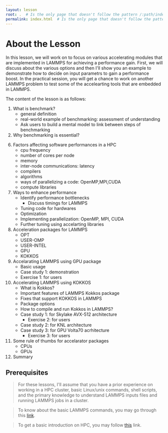 ```yaml
---
layout: lesson
root: .  # Is the only page that doesn't follow the pattern /:path/index.html
permalink: index.html  # Is the only page that doesn't follow the pattern /:path/index.html
---
```

# About the Lesson
In this lesson, we will work on to focus on various accelerating modules that are implemented in LAMMPS for achieving a performance gain. First, we will discuss about the various options and then I'll show you an example to demonstrate how to decide on input parametrs to gain a performance boost. In the practical session, you will get a chance to work on another LAMMPS problem to test some of the accelearting tools that are embedded in LAMMPS. 

The content of the lesson is as follows:

1. What is benchmark?
    * general definition
    * real-world example of benchmarking: assessment of understanding
    * Ask users to build a mental model to link between steps of benchmarking
2. Why benchmarking is essential?
<!--3. Benchmarking in HPC
    * Software and hardware performance
    * Factors affecting software performances
    * Useful performance metrics in HPC
        * walltime
        * cpuh
        * Flops
        * Theoretical peak performance
4. Speed-up
    * Various ways to speed-up/accelerate a code
    * parallel processing
    * Quntifying speedup: t<sub>1</sub>/t<sub>p</sub>
    * Scaling
    * Practical: Run a simple LJ run for LAMMPS and discuss its scaling (no OPT)
5. Amdahl's Law -->
6. Factors affecting software performances in a HPC
    * cpu frequency
    * number of cores per node
    * memory
    * inter-node communications: latency
    * compilers
    * algorithms
    * ways of parallelizing a code: OpenMP,MPI,CUDA
    * compute libraries
7. Ways to enhance performance
    * Identify performance bottlenecks
        * Discuss timings for LAMMPS
    * Tuning code for hardwares
    * Optimization
    * Implementing parallelization: OpenMP, MPI, CUDA
    * Further tuning using accelarting libraries
8. Acceleration packages for LAMMPS
    * OPT
    * USER-OMP
    * USER-INTEL
    * GPU
    * KOKKOS
9. Accelarating LAMMPS using GPU package
    * Basic usage
    * Case study 1: demonstration
    * Exercise 1: for users
9. Accelerating LAMMPS using KOKKOS
    * What is Kokkos?
    * Important features of LAMMPS Kokkos package
    * Fixes that support KOKKOS in LAMMPS
    * Package options
    * How to compile and run Kokkos in LAMMPS?
    * Case study 1: for Skylake AVX-512 architecture
        * Exercise 2: for users
    * Case study 2: for KNL architecture
    * Case study 3: for GPU Volta70 acrhitecture
        * Exercise 3: for users
10. Some rule of thumbs for accelarator packages
    * CPUs
    * GPUs
11. Summary

## Prerequisites

> For these lessons, I'll assume that you have a prior experience on working in a HPC cluster, basic Linux/unix commands, shell scripts, and the primary knowledge to understand LAMMPS inputs files and running LAMMPS jobs in a cluster.

> To know about the basic LAMMPS commands, you may go through this [link](https://lammps.sandia.gov/doc/Commands_all.html).

>To get a basic introduction on HPC, you may follow [this](https://github.com/hpc-carpentry/hpc-intro) link.



